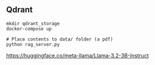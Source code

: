 ## Qdrant

```
mkdir qdrant_storage
docker-compose up

# Place contents to data/ folder (a pdf)
python rag_server.py

``` 

 https://huggingface.co/meta-llama/Llama-3.2-3B-Instruct